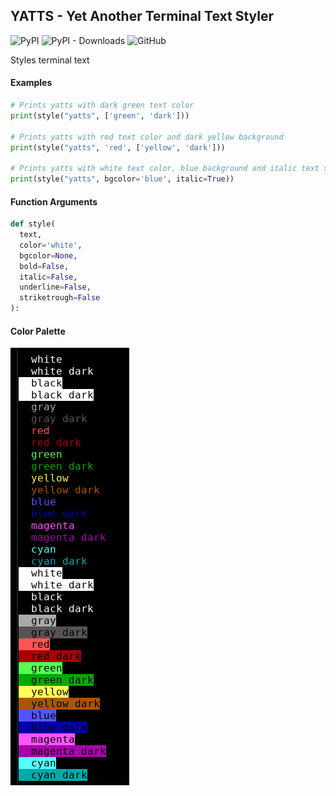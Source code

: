 ## YATTS - Yet Another Terminal Text Styler

![PyPI](https://img.shields.io/pypi/v/yatts)
![PyPI - Downloads](https://img.shields.io/pypi/dm/yatts)
![GitHub](https://img.shields.io/github/license/xelorabb/yatts)

Styles terminal text

#### Examples
```python
# Prints yatts with dark green text color
print(style("yatts", ['green', 'dark']))

# Prints yatts with red text color and dark yellow background
print(style("yatts", 'red', ['yellow', 'dark']))

# Prints yatts with white text color, blue background and italic text style
print(style("yatts", bgcolor='blue', italic=True))
```

#### Function Arguments
```python
def style(
  text,
  color='white',
  bgcolor=None,
  bold=False,
  italic=False,
  underline=False,
  striketrough=False
):
```
#### Color Palette
![color palette](https://raw.githubusercontent.com/xelorabb/yatts/master/color_palette.png)
